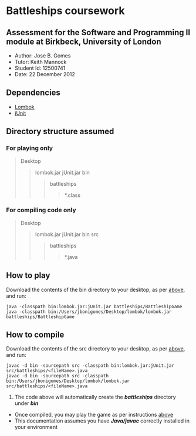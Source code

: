 # Battleships coursework
## Assessment for the Software and Programming II module at Birkbeck, University of London

- Author: Jose B. Gomes
- Tutor: Keith Mannock
- Student Id: 12500741
- Date: 22 December 2012

## Dependencies

- [Lombok](http://projectlombok.org/)
- [jUnit](http://junit.org/)

## Directory structure assumed

### For playing only

> Desktop
>> lombok.jar
>> jUnit.jar
>> bin
>>> battleships
>>>> *.class


### For compiling code only

> Desktop
>> lombok.jar
>> jUnit.jar
>> bin
>> src
>>> battleships
>>>> *.java

## How to play

Download the contents of the bin directory to your desktop, as per [above](#for-playing-only), and run:

	java -classpath bin:lombok.jar:jUnit.jar battleships/BattleshipGame
	java -classpath bin:/Users/jbonigomes/Desktop/lombok/lombok.jar battleships/BattleshipGame

## How to compile

Download the contents of the src directory to your desktop, as per [above](#for-compiling-code-only), and run:

	javac -d bin -sourcepath src -classpath bin:lombok.jar:jUnit.jar src/battleships/<fileName>.java
	javac -d bin -sourcepath src -classpath bin:/Users/jbonigomes/Desktop/lombok/lombok.jar src/battleships/<fileName>.java

1.	The code above will automatically create the _**battleships**_ directory under _**bin**_
+	Once compiled, you may play the game as per instructions [above](#how-to-play)
+	This documentation assumes you have _**Java/javac**_ correctly installed in your environment
